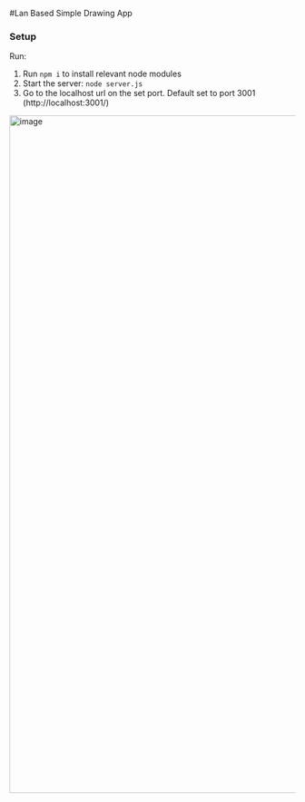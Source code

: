 #Lan Based Simple Drawing App

### Setup

Run: 
1. Run `npm i` to install relevant node modules
2. Start the server: `node server.js`
3. Go to the localhost url on the set port. Default set to port 3001 (http://localhost:3001/)

<img width="1195" alt="image" src="https://github.com/user-attachments/assets/32675b4e-4cd6-4d82-a175-acc111975be0" />
